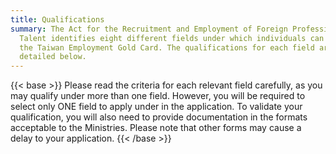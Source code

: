 ```yaml
---
title: Qualifications
summary: The Act for the Recruitment and Employment of Foreign Professional
  Talent identifies eight different fields under which individuals can apply for
  the Taiwan Employment Gold Card. The qualifications for each field are
  detailed below.
---
```



{{< base >}}
Please read the criteria for each relevant field carefully, as you may qualify under more than one field.  However, you will be required to select only ONE field to apply under in the application.  To validate your qualification, you will also need to provide documentation in the formats acceptable to the Ministries. Please note that other forms may cause a delay to your application.
{{< /base >}}